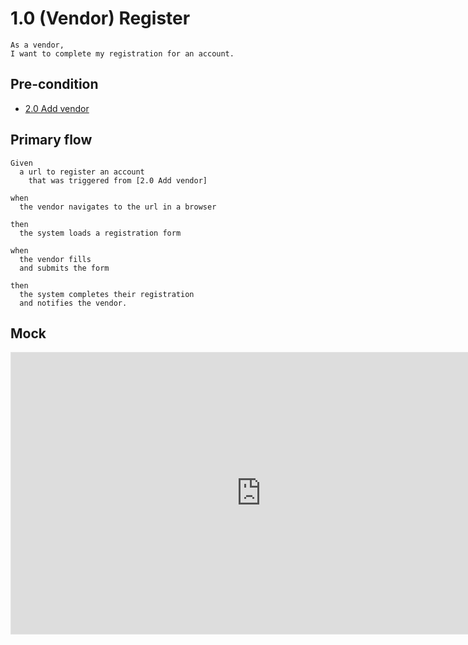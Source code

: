 # 1.0 (Vendor) Register
```
As a vendor,
I want to complete my registration for an account.
```

## Pre-condition
* [2.0 Add vendor](/2-0-add-vendor.md)

## Primary flow
```
Given
  a url to register an account
    that was triggered from [2.0 Add vendor]

when
  the vendor navigates to the url in a browser
  
then
  the system loads a registration form

when
  the vendor fills
  and submits the form

then
  the system completes their registration
  and notifies the vendor.
```

## Mock
<iframe style="border: 1px solid rgba(0, 0, 0, 0.1);" width="800" height="450" src="https://www.figma.com/embed?embed_host=share&url=https%3A%2F%2Fwww.figma.com%2Ffile%2FqNVLyEThgTXwIqeIVHajKh%2FVendor-Register%3Fnode-id%3D0%253A1&chrome=DOCUMENTATION" allowfullscreen></iframe>